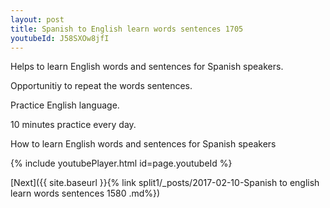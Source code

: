 ```yaml
---
layout: post
title: Spanish to English learn words sentences 1705 
youtubeId: J58SXOw8jfI
---
```

 
 
Helps to learn English words and sentences for Spanish speakers.

Opportunitiy to repeat the words sentences. 

Practice English language. 
 
10 minutes practice every day. 
 
How to learn English words and sentences for Spanish speakers 
 
{% include youtubePlayer.html id=page.youtubeId %}
 
 
[Next]({{ site.baseurl }}{% link  split1/_posts/2017-02-10-Spanish to english learn words sentences 1580 .md%})
 
